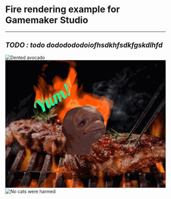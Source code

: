 # Fire rendering example for Gamemaker Studio
--------
## ***TODO : todo dododododoiofhsdkhfsdkfgskdlhfd***
![Dented avocado](imgs/AVOCADO.gif)
![A delicious MEAT being cooked](imgs/MEAT.gif)
![No cats were harmed](imgs/THANOS.gif)
